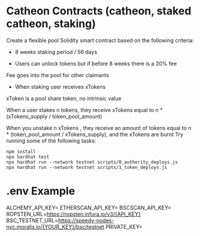 # Catheon  Contracts (catheon, staked catheon, staking)

Create a flexible pool Solidity smart contract based on the following criteria:

- 8 weeks staking period / 56 days

- Users can unlock tokens but if before 8 weeks there is a 20% fee

Fee goes into the pool for other claimants

- When staking user receives xTokens

xToken is a pool share token, no intrinsic value

When a user stakes n tokens, they receive  xTokens equal to n * (xTokens_supply / token_pool_amount)

When you unstake n xTokens , they receive an amount of tokens equal to n * (token_pool_amount / xTokens_supply), and the xTokens are burnt
Try running some of the following tasks:

```shell
npm install
npx hardhat test
npx hardhat run --network testnet scripts/0_authority_deploys.js
npx hardhat run --network testnet scripts/1_token_deploys.js

```

# .env Example

ALCHEMY_API_KEY=
ETHERSCAN_API_KEY=
BSCSCAN_API_KEY=
ROPSTEN_URL=https://ropsten.infura.io/v3/{API_KEY}
BSC_TESTNET_URL=https://speedy-nodes-nyc.moralis.io/{YOUR_KEY}/bsc/testnet
PRIVATE_KEY=

